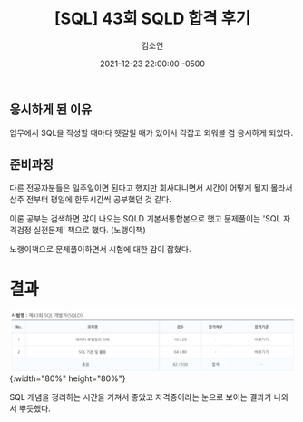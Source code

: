 ﻿---
title: "[SQL] 43회 SQLD 합격 후기"
author: "김소연"
date: 2021-12-23 22:00:00 -0500
categories: [Study, Programming]
tags: [SQL]
typora-root-url: ../
---

## 응시하게 된 이유
업무에서 SQL을 작성할 때마다 헷갈릴 때가 있어서 각잡고 외워볼 겸 응시하게 되었다.

## 준비과정
다른 전공자분들은 일주일이면 된다고 했지만 회사다니면서 시간이 어떻게 될지 몰라서
삼주 전부터 평일에 한두시간씩 공부했던 것 같다. 

이론 공부는 검색하면 많이 나오는 SQLD 기본서통합본으로 했고
문제풀이는 'SQL 자격검정 실전문제' 책으로 했다. (노랭이책)

노랭이책으로 문제풀이하면서 시험에 대한 감이 잡혔다.

# 결과
![sqld](/assets/img/sqld.JPG){:width="80%" height="80%"}

SQL 개념을 정리하는 시간을 가져서 좋았고
자격증이라는 눈으로 보이는 결과가 나와서 뿌듯했다.



